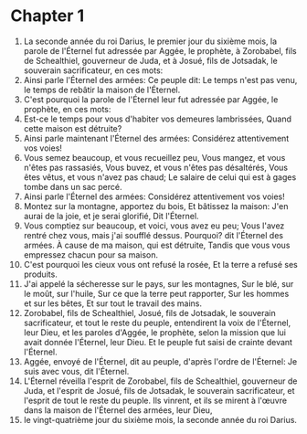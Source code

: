 # Chapter 1

1. La seconde année du roi Darius, le premier jour du sixième mois, la parole de l'Éternel fut adressée par Aggée, le prophète, à Zorobabel, fils de Schealthiel, gouverneur de Juda, et à Josué, fils de Jotsadak, le souverain sacrificateur, en ces mots:
2. Ainsi parle l'Éternel des armées: Ce peuple dit: Le temps n'est pas venu, le temps de rebâtir la maison de l'Éternel.
3. C'est pourquoi la parole de l'Éternel leur fut adressée par Aggée, le prophète, en ces mots:
4. Est-ce le temps pour vous d'habiter vos demeures lambrissées, Quand cette maison est détruite?
5. Ainsi parle maintenant l'Éternel des armées: Considérez attentivement vos voies!
6. Vous semez beaucoup, et vous recueillez peu, Vous mangez, et vous n'êtes pas rassasiés, Vous buvez, et vous n'êtes pas désaltérés, Vous êtes vêtus, et vous n'avez pas chaud; Le salaire de celui qui est à gages tombe dans un sac percé.
7. Ainsi parle l'Éternel des armées: Considérez attentivement vos voies!
8. Montez sur la montagne, apportez du bois, Et bâtissez la maison: J'en aurai de la joie, et je serai glorifié, Dit l'Éternel.
9. Vous comptiez sur beaucoup, et voici, vous avez eu peu; Vous l'avez rentré chez vous, mais j'ai soufflé dessus. Pourquoi? dit l'Éternel des armées. À cause de ma maison, qui est détruite, Tandis que vous vous empressez chacun pour sa maison.
10. C'est pourquoi les cieux vous ont refusé la rosée, Et la terre a refusé ses produits.
11. J'ai appelé la sécheresse sur le pays, sur les montagnes, Sur le blé, sur le moût, sur l'huile, Sur ce que la terre peut rapporter, Sur les hommes et sur les bêtes, Et sur tout le travail des mains.
12. Zorobabel, fils de Schealthiel, Josué, fils de Jotsadak, le souverain sacrificateur, et tout le reste du peuple, entendirent la voix de l'Éternel, leur Dieu, et les paroles d'Aggée, le prophète, selon la mission que lui avait donnée l'Éternel, leur Dieu. Et le peuple fut saisi de crainte devant l'Éternel.
13. Aggée, envoyé de l'Éternel, dit au peuple, d'après l'ordre de l'Éternel: Je suis avec vous, dit l'Éternel.
14. L'Éternel réveilla l'esprit de Zorobabel, fils de Schealthiel, gouverneur de Juda, et l'esprit de Josué, fils de Jotsadak, le souverain sacrificateur, et l'esprit de tout le reste du peuple. Ils vinrent, et ils se mirent à l'œuvre dans la maison de l'Éternel des armées, leur Dieu,
15. le vingt-quatrième jour du sixième mois, la seconde année du roi Darius.

